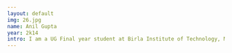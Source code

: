 ```yaml
---
layout: default
img: 26.jpg
name: Anil Gupta
year: 2k14
intro: I am a UG Final year student at Birla Institute of Technology, Mesra.
---
```


